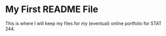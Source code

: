 # My First README File

This is where I will keep my files for my (eventual) online portfolio for STAT 244. 